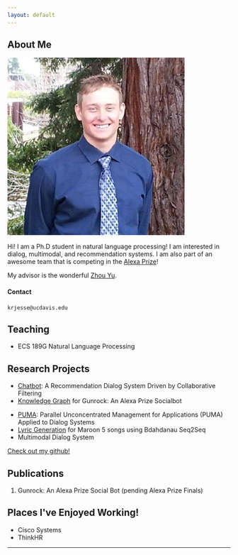 ```yaml
---
layout: default
---
```


## About Me

<img class="profile-picture" src="profile.jpg">

Hi! I am a Ph.D student in natural language processing! I am interested in dialog, multimodal, and recommendation systems. I am also part of an awesome team that is competing in the [Alexa Prize](https://developer.amazon.com/alexaprize/2018/gunrock)!

My advisor is the wonderful [Zhou Yu](http://zhouyu.cs.ucdavis.edu).

#### Contact
	krjesse@ucdavis.edu

<!-- ## Research Interest -->
## Teaching
* ECS 189G Natural Language Processing

## Research Projects
* [Chatbot](ACL2018.pdf): A Recommendation Dialog System Driven by Collaborative Filtering
* [Knowledge Graph]() for Gunrock: An Alexa Prize Socialbot
<!-- * [MultiModal Chatbot]() Current Project -->
* [PUMA](PUMA.pdf): Parallel Unconcentrated Management for Applications (PUMA) Applied to Dialog Systems
* [Lyric Generation](LyricNMT.pdf) for Maroon 5 songs using Bdahdanau Seq2Seq
* Multimodal Dialog System

[Check out my github!](https://github.com/kevinjesse)

## Publications
1. Gunrock: An Alexa Prize Social Bot (pending Alexa Prize Finals)

## Places I've Enjoyed Working!
* Cisco Systems
* ThinkHR
<!-- 2. S.Holmes, J.Watson: Consequences of living with a sociopath in London -->

<!-- ## Typography

This is a [link](http://google.com). Something *italics* and something **bold**.

Here is a table

Year | Award | Category
-----|-------|--------
2014 | Emmy  | Won Outstanding Lead Actor in a miniseries or a movie
2015 | BAFTA | Nominated for Best Leading Actor for Sherlock
2014 | Satellite | Won Best Actor miniseries or television film

Here is a horizontal rule
 -->
---
<!-- 
Here is a blockquote

> To a great mind, nothing is little -->

<!-- ## References

* Foo Bar: Head of Department, Placeholder Names, Lorem
* John Doe: Associate Professor, Department of Computer Science, Ipsum -->
